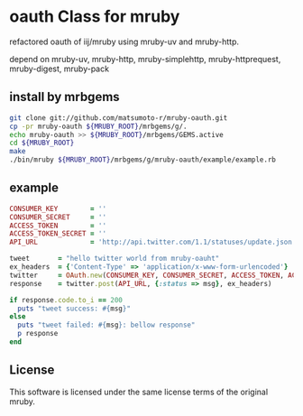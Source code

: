# oauth Class for mruby
refactored oauth of iij/mruby using mruby-uv and mruby-http.

depend on mruby-uv, mruby-http, mruby-simplehttp, mruby-httprequest, mruby-digest, mruby-pack

## install by mrbgems
```bash
git clone git://github.com/matsumoto-r/mruby-oauth.git
cp -pr mruby-oauth ${MRUBY_ROOT}/mrbgems/g/.
echo mruby-oauth >> ${MRUBY_ROOT}/mrbgems/GEMS.active
cd ${MRUBY_ROOT}
make
./bin/mruby ${MRUBY_ROOT}/mrbgems/g/mruby-oauth/example/example.rb
```

## example

```ruby
CONSUMER_KEY        = ''
CONSUMER_SECRET     = ''
ACCESS_TOKEN        = ''
ACCESS_TOKEN_SECRET = ''
API_URL             = 'http://api.twitter.com/1.1/statuses/update.json'

tweet       = "hello twitter world from mruby-oauht"
ex_headers  = {'Content-Type' => 'application/x-www-form-urlencoded'}
twitter     = OAuth.new(CONSUMER_KEY, CONSUMER_SECRET, ACCESS_TOKEN, ACCESS_TOKEN_SECRET)
response    = twitter.post(API_URL, {:status => msg}, ex_headers)

if response.code.to_i == 200
  puts "tweet success: #{msg}"
else
  puts "tweet failed: #{msg}: bellow response"
  p response
end
```

## License
This software is licensed under the same license terms of the original mruby.

